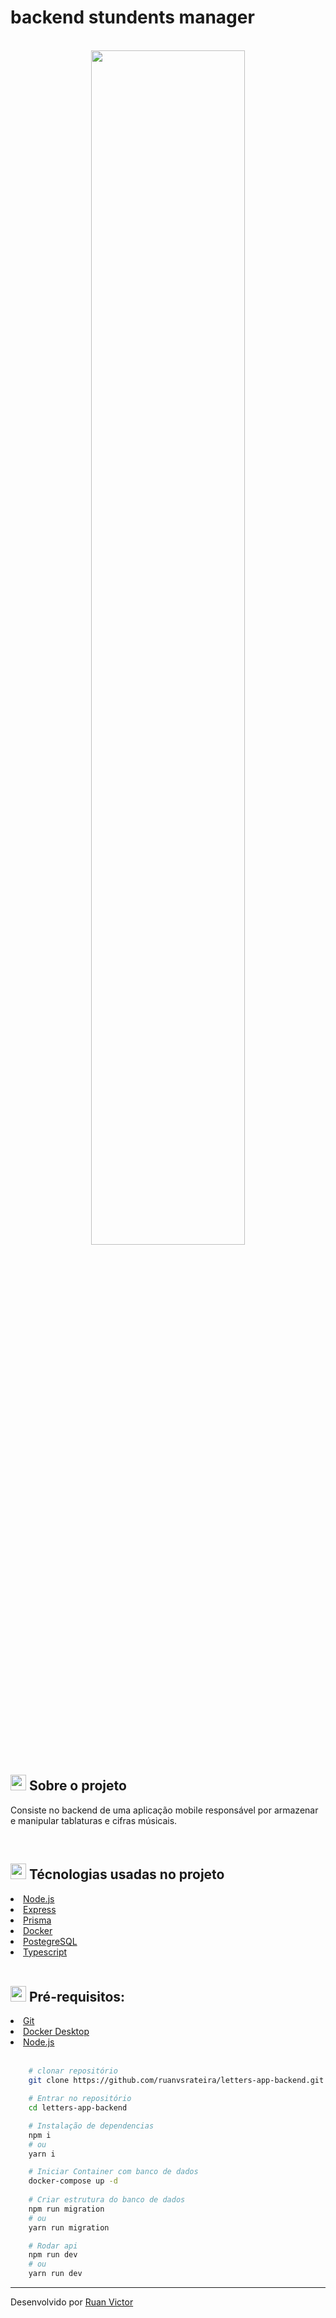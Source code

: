 <h1>backend stundents manager</h1>
<br>

<div
    align="center"
>
    <img 
            height="70%"
        width="70%"
    src="https://nodejs.org/static/images/logo.svg"/>
</div>


<h2><img style="height: 25px" src="https://github.githubassets.com/images/icons/emoji/unicode/1f4d1.png" />  Sobre o projeto</h2>
<p>Consiste no backend de uma aplicação mobile responsável por armazenar e manipular tablaturas e cifras músicais.</p>

<br />

<h2><img style="height: 25px" src="https://github.githubassets.com/images/icons/emoji/unicode/1f680.png" /> Técnologias usadas no projeto</h2>

<li><a href="https://nodejs.org/en/">Node.js</a></li>
<li><a href="https://expressjs.com/">Express</a></li>
<li><a href="https://www.prisma.io/">Prisma</a></li>
<li><a href="https://www.docker.com/">Docker</a></li>
<li><a href="https://www.postgresql.org/">PostegreSQL</a></li>
<li><a href="https://www.typescriptlang.org/">Typescript</a></li>

<br>

<h2><img style="height: 25px" src="https://github.githubassets.com/images/icons/emoji/unicode/2139.png" />  Pré-requisitos: </h2>
<li><a href="https://git-scm.com/">Git</a></li>
<li><a href="https://www.docker.com/products/docker-desktop/">Docker Desktop</a></li>
<li><a href="https://nodejs.org/en/">Node.js</a></li>


<br>

```bash
    # clonar repositório
    git clone https://github.com/ruanvsrateira/letters-app-backend.git

    # Entrar no repositório
    cd letters-app-backend

    # Instalação de dependencias
    npm i 
    # ou
    yarn i 

    # Iniciar Container com banco de dados
    docker-compose up -d
    
    # Criar estrutura do banco de dados
    npm run migration
    # ou
    yarn run migration

    # Rodar api
    npm run dev
    # ou
    yarn run dev
```
<hr>

Desenvolvido por <a href="https://www.linkedin.com/in/ruanvsrateira" target="__blank">Ruan Victor</a>
